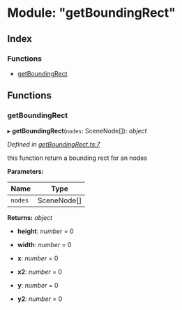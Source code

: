 
# Module: "getBoundingRect"

## Index

### Functions

* [getBoundingRect](_getboundingrect_.md#getboundingrect)

## Functions

###  getBoundingRect

▸ **getBoundingRect**(`nodes`: SceneNode[]): *object*

*Defined in [getBoundingRect.ts:7](https://github.com/figma-plugin-helper-functions/figma-plugin-helpers/blob/0fbf45c/src/helpers/getBoundingRect.ts#L7)*

 this function return a bounding rect for an nodes

**Parameters:**

Name | Type |
------ | ------ |
`nodes` | SceneNode[] |

**Returns:** *object*

* **height**: *number* = 0

* **width**: *number* = 0

* **x**: *number* = 0

* **x2**: *number* = 0

* **y**: *number* = 0

* **y2**: *number* = 0
